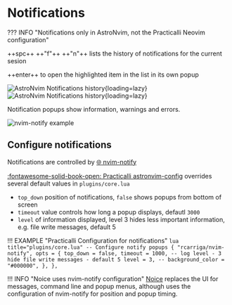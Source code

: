 # Notifications

??? INFO "Notifications only in AstroNvim, not the Practicalli Neovim configuration"

++spc++ ++"f"++ ++"n"++ lists the history of notifications for the current sesion

++enter++ to open the highlighted item in the list in its own popup

![AstroNvim Notifications history](https://github.com/practicalli/graphic-design/blob/live/editors/neovim/astronvim/astronvim-notifications-history-light.png?raw=true#only-light){loading=lazy}
![AstroNvim Notifications history](https://github.com/practicalli/graphic-design/blob/live/editors/neovim/astronvim/astronvim-notifications-history-dark.png?raw=true#only-dark){loading=lazy}


Notification popups show information, warnings and errors.

![nvim-notify example](https://user-images.githubusercontent.com/24252670/130856848-e8289850-028f-4f49-82f1-5ea1b8912f5e.gif)


## Configure notifications

Notifications are controlled by [:globe_with_meridians: nvim-notify](https://github.com/rcarriga/nvim-notify)

[:fontawesome-solid-book-open: Practicalli astronvim-config](https://practical.li/neovim/configuration/astronvim/#clone-astronvim-user-config) overrides several default values in `plugins/core.lua`

- `top_down` position of notifications, `false` shows popups from bottom of screen
- `timeout` value controls how long a popup displays, defautl `3000`
- `level` of information displayed, level 3 hides less important information, e.g. file write messages, default 5

!!! EXAMPLE "Practicalli Configuration for notifications"
    ```lua title="plugins/core.lua"
      -- Configure notify popups
      {
        "rcarriga/nvim-notify",
        opts = {
          top_down = false,
          timeout = 1000,
          -- log level - 3 hide file write messages - default 5
          level = 3,
          -- background_color = "#000000",
        },
      },
    ```


!!! INFO "Noice uses nvim-notify configuration"
    [Noice](https://github.com/folke/noice.nvim) replaces the UI for messages, command line and popup menus, although uses the configuration of nvim-notify for position and popup timing.

